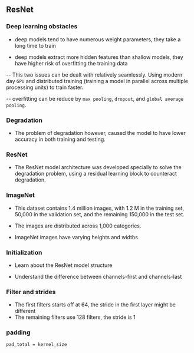 
## ResNet

### Deep learning obstacles

* deep models tend to have numerous weight parameters, they take a long time to train

* deep models extract more hidden features than shallow models, they have higher risk of overfitting the training data

-- This two issues can be dealt with relatively seamlessly. Using modern day `GPU` and distributed training (training a model in parallel across multiple processing units) to train faster.

-- overfitting can be reduce by `max pooling`, `dropout`, and `global average pooling`.

### Degradation

* The problem of degradation however, caused the model to have lower accuracy in both training and testing.

### ResNet

* The ResNet model architecture was developed specially to solve the degradation problem, using a residual learning block to counteract degradation.

### ImageNet

* This dataset contains 1.4 million images, with 1.2 M in the training set, 50,000 in the validation set, and the remaining 150,000 in the test set.

* The images are distributed across 1,000 categories.

* ImageNet images have varying heights and widths


### Initialization

* Learn about the ResNet model structure

* Understand the difference between channels-first and channels-last


### Filter and strides

* The first filters starts off at 64, the stride in the first layer might be different
* The remaining filters use 128 filters, the stride is 1


### padding

```
pad_total = kernel_size



```
